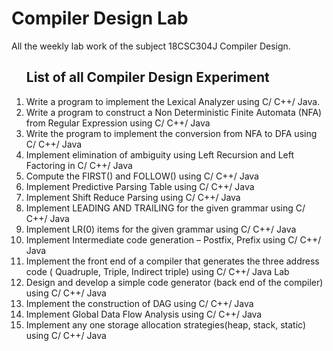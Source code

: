 # Compiler Design Lab
All the weekly lab work of the subject 18CSC304J Compiler Design.

<ol><h2>List of all Compiler Design Experiment</h2>
<li>Write a program to implement the Lexical Analyzer using C/ C++/ Java.
<li>Write a program to construct a Non Deterministic Finite Automata (NFA) from Regular Expression using C/ C++/ Java
<li>Write the program to implement the conversion from NFA to DFA using C/ C++/ Java
<li>Implement elimination of ambiguity using Left Recursion and Left Factoring in C/ C++/ Java
<li>Compute the FIRST() and FOLLOW() using C/ C++/ Java
<li>Implement Predictive Parsing Table using C/ C++/ Java
<li>Implement Shift Reduce Parsing using C/ C++/ Java
<li>Implement LEADING AND TRAILING for the given grammar using C/ C++/ Java
<li>Implement LR(0) items for the given grammar using C/ C++/ Java
<li>Implement Intermediate code generation – Postfix, Prefix using C/ C++/ Java
<li>Implement the front end of a compiler that generates the three address code ( Quadruple, Triple, Indirect triple) using C/ C++/ Java Lab
<li>Design and develop a simple code generator (back end of the compiler) using C/ C++/ Java
<li>Implement the construction of DAG using C/ C++/ Java
<li>Implement Global Data Flow Analysis using C/ C++/ Java
<li>Implement any one storage allocation strategies(heap, stack, static) using C/ C++/ Java
</ol>
